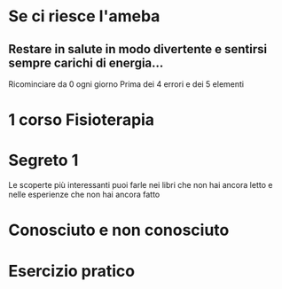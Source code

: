 
#  Se ci riesce l'ameba

##  Restare in salute in modo divertente e sentirsi sempre carichi di energia...


Ricominciare da 0 ogni giorno 
Prima dei 4 errori e dei 5 elementi

# 1 corso Fisioterapia

 

# Segreto 1 
Le scoperte più interessanti puoi farle nei libri che non hai ancora letto e nelle esperienze che non hai ancora fatto




# Conosciuto e non conosciuto






# Esercizio pratico
<!--stackedit_data:
eyJoaXN0b3J5IjpbMjAyNDUwOTYxNCw5OTk5NTMwMTRdfQ==
-->